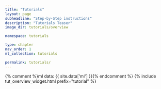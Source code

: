 ```yaml
---
title: "Tutorials"
layout: page
subheadline: "Step-by-Step instructions"
description: "Tutorials Teaser"
image_dir: tutorials/overview

namespace: tutorials

type: chapter
nav_order: 1
ml_collection: tutorials

permalink: tutorials/
---
```

{% comment %}ml data: {{ site.data['ml'] }}{% endcomment %}
{% include tut_overview_widget.html prefix="tutorial" %}
